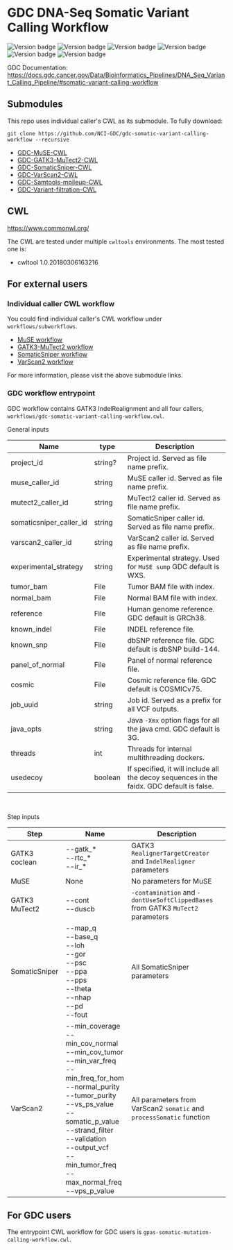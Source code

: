 # GDC DNA-Seq Somatic Variant Calling Workflow
![Version badge](https://img.shields.io/badge/MuSE-v1.0rc__submission__c039ffa-brightgreen.svg)
![Version badge](https://img.shields.io/badge/GATK3.6-nightly--2016--02--25--gf39d340-brightgreen.svg)
![Version badge](https://img.shields.io/badge/SomaticSniper-1.0.5.0-brightgreen.svg)
![Version badge](https://img.shields.io/badge/VarScan-v2.3.9-brightgreen.svg)<br>
![Version badge](https://img.shields.io/badge/samtools-1.1-yellowgreen.svg)
![Version badge](https://img.shields.io/badge/Picard-2.18.4--SNAPSHOT-yellowgreen.svg)<br>

GDC Documentation: https://docs.gdc.cancer.gov/Data/Bioinformatics_Pipelines/DNA_Seq_Variant_Calling_Pipeline/#somatic-variant-calling-workflow

## Submodules
This repo uses individual caller's CWL as its submodule. To fully download:
```
git clone https://github.com/NCI-GDC/gdc-somatic-variant-calling-workflow --recursive
```

* [GDC-MuSE-CWL](https://github.com/NCI-GDC/muse-cwl "GDC-MuSE-CWL")
* [GDC-GATK3-MuTect2-CWL](https://github.com/NCI-GDC/mutect2-cwl "GDC-GATK3-MuTect2-CWL")
* [GDC-SomaticSniper-CWL](https://github.com/NCI-GDC/somaticsniper-cwl "GDC-SomaticSniper-CWL")
* [GDC-VarScan2-CWL](https://github.com/NCI-GDC/varscan-cwl "GDC-VarScan2-CWL")
* [GDC-Samtools-mpileup-CWL](https://github.com/NCI-GDC/samtools-mpileup-cwl "GDC-Samtools-mpileup-CWL")
* [GDC-Variant-filtration-CWL](https://github.com/NCI-GDC/variant-filtration-cwl "GDC-Variant-filtration-CWL")

## CWL

https://www.commonwl.org/

The CWL are tested under multiple `cwltools` environments. The most tested one is:
* cwltool 1.0.20180306163216


## For external users
### Individual caller CWL workflow
You could find individual caller's CWL workflow under `workflows/subworkflows`.
* [MuSE workflow](workflows/subworkflows/muse_workflow.cwl "MuSE workflow")
* [GATK3-MuTect2 workflow](workflows/subworkflows/gatk3_mutect2_workflow.cwl "GATK3-MuTect2 workflow")
* [SomaticSniper workflow](workflows/subworkflows/somaticsniper_workflow.cwl "SomaticSniper workflow")
* [VarScan2 workflow](workflows/subworkflows/varscan2_workflow.cwl "VarScan2 workflow")

For more information, please visit the above submodule links.

### GDC workflow entrypoint
GDC workflow contains GATK3 IndelRealignment and all four callers, `workflows/gdc-somatic-variant-calling-workflow.cwl`.

General inputs<br>

| Name | type | Description |
| ---- | ---- | ----------- |
| project_id | string? | Project id. Served as file name prefix. |
| muse_caller_id | string | MuSE caller id. Served as file name prefix. |
| mutect2_caller_id | string | MuTect2 caller id. Served as file name prefix. |
| somaticsniper_caller_id | string | SomaticSniper caller id. Served as file name prefix. |
| varscan2_caller_id | string | VarScan2 caller id. Served as file name prefix. |
| experimental_strategy | string | Experimental strategy. Used for `MuSE sump` GDC default is WXS. |
| tumor_bam | File | Tumor BAM file with index. |
| normal_bam | File | Normal BAM file with index. |
| reference | File | Human genome reference. GDC default is GRCh38. |
| known_indel | File | INDEL reference file. |
| known_snp | File | dbSNP reference file. GDC default is dbSNP build-144. |
| panel_of_normal | File | Panel of normal reference file. |
| cosmic | File | Cosmic reference file. GDC default is COSMICv75. |
| job_uuid | string | Job id. Served as a prefix for all VCF outputs. |
| java_opts | string | Java `-Xmx` option flags for all the java cmd. GDC default is 3G. |
| threads | int | Threads for internal multithreading dockers. |
| usedecoy | boolean | If specified, it will include all the decoy sequences in the faidx. GDC default is false. |
<br>

Step inputs<br>

| Step | Name | Description |
| ---- | ---- | ----------- |
| GATK3 coclean | --gatk_\*<br> --rtc_\*<br> --ir_\* | GATK3 `RealignerTargetCreator` and `IndelRealigner` parameters |
| MuSE | None | No parameters for MuSE |
| GATK3 MuTect2 | --cont<br> --duscb  | `-contamination` and `-dontUseSoftClippedBases` from GATK3 `MuTect2` parameters |
| SomaticSniper | --map_q<br> --base_q<br> --loh<br> --gor<br> --psc<br> --ppa<br> --pps<br> --theta<br> --nhap<br> --pd<br> --fout<br> | All SomaticSniper parameters |
| VarScan2 | --min_coverage<br> --min_cov_normal<br> --min_cov_tumor<br> --min_var_freq<br> --min_freq_for_hom<br>  --normal_purity<br> --tumor_purity<br> --vs_ps_value<br> --somatic_p_value<br> --strand_filter<br> --validation<br> --output_vcf<br> --min_tumor_freq<br> --max_normal_freq<br> --vps_p_value<br> |All parameters from VarScan2 `somatic` and `processSomatic` function |


## For GDC users

The entrypoint CWL workflow for GDC users is `gpas-somatic-mutation-calling-workflow.cwl`.

